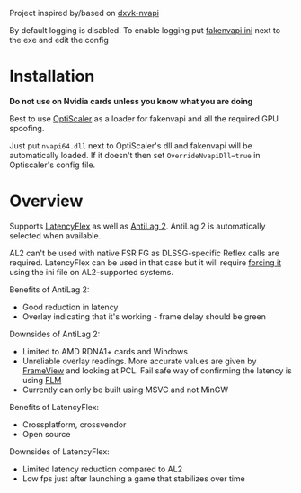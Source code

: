 Project inspired by/based on [dxvk-nvapi](https://github.com/jp7677/dxvk-nvapi/)

By default logging is disabled. To enable logging put [fakenvapi.ini](fakenvapi.ini) next to the exe and edit the config

# Installation
**Do not use on Nvidia cards unless you know what you are doing**

Best to use [OptiScaler](https://github.com/cdozdil/OptiScaler/blob/master/Spoofing.md#nvapi) as a loader for fakenvapi and all the required GPU spoofing. 

Just put `nvapi64.dll` next to OptiScaler's dll and fakenvapi will be automatically loaded. If it doesn't then set ``OverrideNvapiDll=true`` in Optiscaler's config file. 

# Overview
Supports [LatencyFlex](https://github.com/ishitatsuyuki/LatencyFleX) as well as [AntiLag 2](https://github.com/GPUOpen-LibrariesAndSDKs/AntiLag2-SDK).
AntiLag 2 is automatically selected when available.

AL2 can't be used with native FSR FG as DLSSG-specific Reflex calls are required. LatencyFlex can be used in that case but it will require [forcing it](https://github.com/FakeMichau/fakenvapi/blob/master/fakenvapi.ini#L7C1-L7C18) using the ini file on AL2-supported systems.

Benefits of AntiLag 2:
 - Good reduction in latency
 - Overlay indicating that it's working - frame delay should be green
 
Downsides of AntiLag 2:
 - Limited to AMD RDNA1+ cards and Windows
 - Unreliable overlay readings. More accurate values are given by [FrameView](https://www.nvidia.com/en-us/geforce/technologies/frameview/) and looking at PCL. Fail safe way of confirming the latency is using [FLM](https://github.com/GPUOpen-Tools/frame_latency_meter/releases)
 - Currently can only be built using MSVC and not MinGW
&nbsp;

Benefits of LatencyFlex:
 - Crossplatform, crossvendor
 - Open source

Downsides of LatencyFlex:
 - Limited latency reduction compared to AL2
 - Low fps just after launching a game that stabilizes over time
